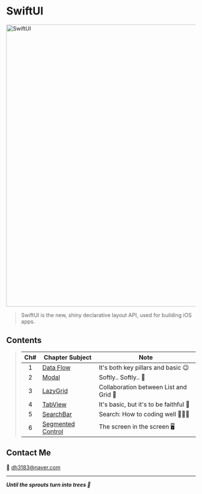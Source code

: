 # SwiftUI
<img width="750" alt="SwiftUI" src="https://user-images.githubusercontent.com/83414134/197437410-3d5e1bf6-17e0-423f-ae3a-0b4a423cd71a.png">

> SwiftUI is the new, shiny declarative layout API, used for building iOS apps.

## Contents
> |Ch#|Chapter Subject|Note|
> |:---:|---|---|
> |1|[Data Flow](https://github.com/dh3183/SwiftUI-Study/blob/main/documentation/Data%20Flow.md)|It's both key pillars and basic 😉|
> |2|[Modal](https://github.com/dh3183/SwiftUI-Study/blob/main/documentation/Modal.md)|Softly.. Softly.. 👀|
> |3|[LazyGrid](https://github.com/dh3183/SwiftUI-Study/blob/main/documentation/LazyGrid.md)|Collaboration between List and Grid 📐|
> |4|[TabView](https://github.com/dh3183/SwiftUI-Study/blob/main/documentation/TabView.md)|It's basic, but it's to be faithful 🙂|
> |5|[SearchBar](https://github.com/dh3183/SwiftUI-Study/blob/main/documentation/SearchBar.md)|Search: How to coding well 👨🏻‍💻|
> |6|[Segmented Control](https://github.com/dh3183/SwiftUI-Study/blob/main/documentation/Segmented%20Control.md)|The screen in the screen 🖥️|
>

## Contact Me
📧 dh3183@naver.com

***
***Until the sprouts turn into trees 🌱***

